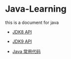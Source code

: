 # Java-Learning
this is a document for java

* [JDK8 API]( https://github.com/745114565/Java-Learning/tree/master/docs/JDK8API.md 'JDK8 API')

* [JDK9 API]( https://github.com/745114565/Java-Learning/tree/master/docs/JDK9API.md 'JDK9 API')

* [Java 常用代码]( https://github.com/745114565/Java-Learning/tree/master/docs/javacode.md 'javacode')
